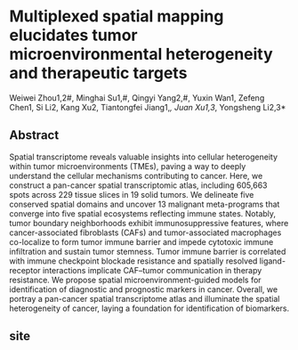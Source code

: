 # Multiplexed spatial mapping elucidates tumor microenvironmental heterogeneity and therapeutic targets
Weiwei Zhou1,2#, Minghai Su1,#, Qingyi Yang2,#, Yuxin Wan1, Zefeng Chen1, Si Li2, Kang Xu2, Tiantongfei Jiang1,*, Juan Xu1,3*, Yongsheng Li2,3*

## Abstract
Spatial transcriptome reveals valuable insights into cellular heterogeneity within tumor microenvironments (TMEs), paving a way to deeply understand the cellular mechanisms contributing to cancer. Here, we construct a pan-cancer spatial transcriptomic atlas, including 605,663 spots across 229 tissue slices in 19 solid tumors. We delineate five conserved spatial domains and uncover 13 malignant meta-programs that converge into five spatial ecosystems reflecting immune states. Notably, tumor boundary neighborhoods exhibit immunosuppressive features, where cancer-associated fibroblasts (CAFs) and tumor-associated macrophages co-localize to form tumor immune barrier and impede cytotoxic immune infiltration and sustain tumor stemness. Tumor immune barrier is correlated with immune checkpoint blockade resistance and spatially resolved ligand-receptor interactions implicate CAF–tumor communication in therapy resistance. We propose spatial microenvironment-guided models for identification of diagnostic and prognostic markers in cancer. Overall, we portray a pan-cancer spatial transcriptome atlas and illuminate the spatial heterogeneity of cancer, laying a foundation for identification of biomarkers.

## site



